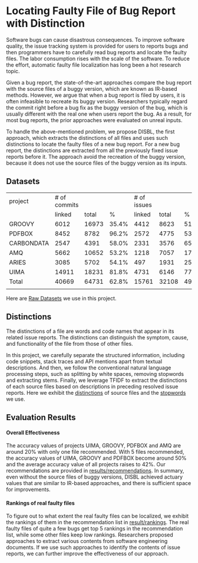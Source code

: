 # Locating Faulty File of Bug Report with Distinction
Software bugs can cause disastrous consequences. To improve software quality, the issue tracking system is provided for users to reports bugs and then programmers have to carefully read bug reports and locate the faulty files. The labor consumption rises with the scale of the software. To reduce the effort, automatic faulty file localization has long been a hot research topic.

Given a bug report, the state-of-the-art approaches compare the bug report with the source files of a buggy version, which are known as IR-based methods. However, we argue that when a bug report is filed by users, it is often infeasible to recreate its buggy version. Researchers typically regard the commit right before a bug fix as the buggy version of the bug, which is usually different with the real one when users report the bug. As a result, for most bug reports, the prior approaches were evaluated on unreal inputs.

To handle the above-mentioned problem, we propose DISBL, the first approach, which extracts the distinctions of all files and uses such distinctions to locate the faulty files of a new bug report. For a new bug report, the distinctions are extracted from all the previously fixed issue reports before it. The approach avoid the recreation of the buggy version, because it does not use the source files of the buggy version as its inputs.

## Datasets
<table>
   <tr>
      <td>project</td>
      <td># of commits</td>
      <td></td>
      <td></td>
      <td># of issues</td>
      <td></td>
      <td></td>
      <td># of bugs</td>
      <td></td>
      <td></td>
      <td># of files</td>
   </tr>
   <tr>
      <td></td>
      <td>linked</td>
      <td>total</td>
      <td>%</td>
      <td>linked</td>
      <td>total</td>
      <td>%</td>
      <td>linked</td>
      <td>total</td>
      <td>%</td>
      <td></td>
   </tr>
   <tr>
      <td>GROOVY</td>
      <td>6012</td>
      <td>16973</td>
      <td>35.4%</td>
      <td>4412</td>
      <td>8623</td>
      <td>51.2%</td>
      <td>2802</td>
      <td>5790</td>
      <td>48.4%</td>
      <td>1032</td>
   </tr>
   <tr>
      <td>PDFBOX</td>
      <td>8452</td>
      <td>8782</td>
      <td>96.2%</td>
      <td>2572</td>
      <td>4775</td>
      <td>53.9%</td>
      <td>1720</td>
      <td>3425</td>
      <td>50.2%</td>
      <td>1122</td>
   </tr>
   <tr>
      <td>CARBONDATA</td>
      <td>2547</td>
      <td>4391</td>
      <td>58.0%</td>
      <td>2331</td>
      <td>3576</td>
      <td>65.2%</td>
      <td>1182</td>
      <td>1948</td>
      <td>60.7%</td>
      <td>1034</td>
   </tr>
   <tr>
      <td>AMQ</td>
      <td>5662</td>
      <td>10652</td>
      <td>53.2%</td>
      <td>1218</td>
      <td>7057</td>
      <td>17.3%</td>
      <td>775</td>
      <td>4773</td>
      <td>16.2%</td>
      <td>851</td>
   </tr>
   <tr>
      <td>ARIES</td>
      <td>3085</td>
      <td>5702</td>
      <td>54.1%</td>
      <td>497</td>
      <td>1931</td>
      <td>25.7%</td>
      <td>878</td>
      <td>1141</td>
      <td>77.0%</td>
      <td>1194</td>
   </tr>
   <tr>
      <td>UIMA</td>
      <td>14911</td>
      <td>18231</td>
      <td>81.8%</td>
      <td>4731</td>
      <td>6146</td>
      <td>77.0%</td>
      <td>2653</td>
      <td>3372</td>
      <td>78.7%</td>
      <td>1467</td>
   </tr>
   <tr>
      <td>Total</td>
      <td>40669</td>
      <td>64731</td>
      <td>62.8%</td>
      <td>15761</td>
      <td>32108</td>
      <td>49.1%</td>
      <td>10010</td>
      <td>20449</td>
      <td>49.0%</td>
      <td>6700</td>
   </tr>
   <tr>
      <td></td>
   </tr>
</table>

Here are [Raw Datasets](./dataset) we use in this project.

## Distinctions
The distinctions of a file are words and code names that appear in its related issue reports. The distinctions can distinguish the symptom, cause, and functionality of the file from those of other files. 

In this project, we carefully separate the structured information, including code snippets, stack traces and API mentions apart from textual descriptions. And then, we follow the conventional natural language processing steps, such as splitting by white spaces, removing stopwords and extracting stems. Finally, we leverage TFIDF to extract the distinctions of each source files based on descriptions in preceding resolved issue reports. Here we exhibit the [distinctions](./distinctions) of source files and the [stopwords](./stopwords) we use.

## Evaluation Results
#### Overall Effectiveness
The accuracy values of projects UIMA, GROOVY, PDFBOX and AMQ are around 20% with only one file recommended. With 5 files recommended, the accuracy values of UIMA, GROOVY and PDFBOX become around 50% and the average accuracy value of all projects raises to 42%. Our recommendations are provided in [results/recommendations](./results/recommendations).
In summary, even without the source files of buggy versions, DISBL achieved actuary values that are similar to IR-based approaches, and there is sufficient space for improvements.

#### Rankings of real faulty files
To figure out to what extent the real faulty files can be localized, we exhibit the rankings of them in the recommendation list in [result/rankings](./results/rankings). The real faulty files of quite a few bugs get top 5 rankings in the recommendation list, while some other files keep low rankings. Researchers proposed approaches to extract various contents from software engineering documents. If we use such approaches to identify the contents of issue reports, we can further improve the effectiveness of our approach.
